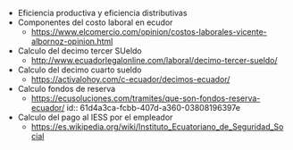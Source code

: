 - Eficiencia productiva y eficiencia distributivas
- Componentes del costo laboral en ecudor
	- https://www.elcomercio.com/opinion/costos-laborales-vicente-albornoz-opinion.html
- Calculo del decimo tercer SUeldo
	- http://www.ecuadorlegalonline.com/laboral/decimo-tercer-sueldo/
- Calculo del decimo cuarto sueldo
	- https://activalohoy.com/c-ecuador/decimos-ecuador/
- Calculo fondos de reserva
	- https://ecusoluciones.com/tramites/que-son-fondos-reserva-ecuador/
	  id:: 61d4a3ca-fcbb-407d-a360-03808196397e
- Calculo del pago al IESS por el empleador
	- https://es.wikipedia.org/wiki/Instituto_Ecuatoriano_de_Seguridad_Social